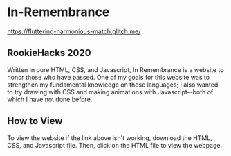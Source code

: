 # In-Remembrance
https://fluttering-harmonious-match.glitch.me/

## RookieHacks 2020
Written in pure HTML, CSS, and Javascript, In Remembrance is a website to honor those who have passed. One of my goals for this website was to strengthen my fundamental knowledge on those languages; I also wanted to try drawing with CSS and making animations with Javascript--both of which I have not done before. 

## How to View
To view the website if the link above isn't working, download the HTML, CSS, and Javascript file. Then, click on the HTML file to view the webpage.
